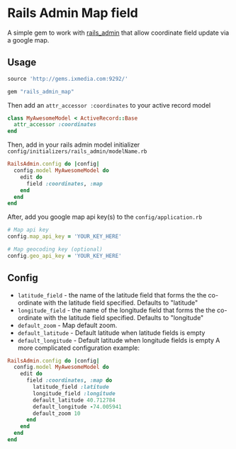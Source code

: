 
# Rails Admin Map field

A simple gem to work with [rails_admin](https://github.com/sferik/rails_admin) that allow coordinate field update via a google map.

## Usage


```ruby
source 'http://gems.ixmedia.com:9292/'

gem "rails_admin_map"
```

Then add an ```attr_accessor :coordinates``` to your active record model

```ruby
class MyAwesomeModel < ActiveRecord::Base
  attr_accessor :coordinates
end
```

Then, add in your rails admin model initializer<br/>
``` config/initializers/rails_admin/modelName.rb ```

```ruby
RailsAdmin.config do |config|
  config.model MyAwesomeModel do
    edit do
      field :coordinates, :map
    end
  end
end
```

After, add you google map api key(s) to the `config/application.rb`
```ruby
# Map api key
config.map_api_key = 'YOUR_KEY_HERE'

# Map geocoding key (optional)
config.geo_api_key = 'YOUR_KEY_HERE'
```

## Config

- `latitude_field` - the name of the latitude field that forms the the co-ordinate with the latitude field specified. Defaults to "latitude"
- `longitude_field` - the name of the longitude field that forms the the co-ordinate with the latitude field specified. Defaults to "longitude"
- `default_zoom` - Map default zoom.
- `default_latitude` - Default latitude when latitude fields is empty
- `default_longitude` - Default latitude when longitude fields is empty
A more complicated configuration example:

```ruby
RailsAdmin.config do |config|
  config.model MyAwesomeModel do
    edit do
      field :coordinates, :map do
        latitude_field :latitude
        longitude_field :longitude
        default_latitude 40.712784
        default_longitude -74.005941
        default_zoom 10
      end
    end
  end
end
```
